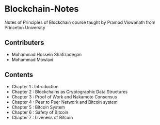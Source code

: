 # Blockchain-Notes
Notes of Principles of Blockchain course taught by Pramod Viswanath from Princeton University

## Contributers
- Mohammad Hossein Shafizadegan
- Mohammad Mowlavi

## Contents
- Chapter 1 : Introduction
- Chapter 2 : Blockchains as Cryptographic Data Structures
- Chapter 3 : Proof of Work and Nakamoto Consensus
- Chapter 4 : Peer to Peer Network and Bitcoin system
- Chapter 5 : Bitcoin System
- Chapter 6 : Safety of Bitcoin 
- Chapter 7 : Liveness of Bitcoin
